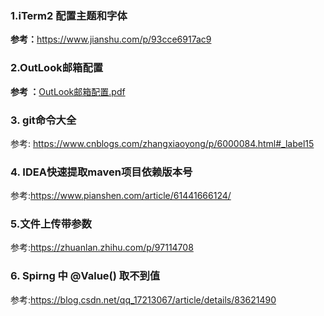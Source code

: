 ### 1.iTerm2 配置主题和字体

**参考：**<https://www.jianshu.com/p/93cce6917ac9>

### 2.OutLook邮箱配置

 **参考 ：**[OutLook邮箱配置.pdf](images\OutLook邮箱配置.pdf) 

### 3. git命令大全

参考: <https://www.cnblogs.com/zhangxiaoyong/p/6000084.html#_label15>

### 4. IDEA快速提取maven项目依赖版本号

参考:<https://www.pianshen.com/article/61441666124/>

### 5.文件上传带参数
参考:<https://zhuanlan.zhihu.com/p/97114708>

### 6. Spirng 中 @Value() 取不到值

参考:<https://blog.csdn.net/qq_17213067/article/details/83621490>

